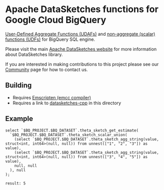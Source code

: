 <!--
    Licensed to the Apache Software Foundation (ASF) under one
    or more contributor license agreements.  See the NOTICE file
    distributed with this work for additional information
    regarding copyright ownership.  The ASF licenses this file
    to you under the Apache License, Version 2.0 (the
    "License"); you may not use this file except in compliance
    with the License.  You may obtain a copy of the License at

      http://www.apache.org/licenses/LICENSE-2.0

    Unless required by applicable law or agreed to in writing,
    software distributed under the License is distributed on an
    "AS IS" BASIS, WITHOUT WARRANTIES OR CONDITIONS OF ANY
    KIND, either express or implied.  See the License for the
    specific language governing permissions and limitations
    under the License.
-->

# Apache DataSketches functions for Google Cloud BigQuery 

[User-Defined Aggregate Functions (UDAFs)](https://cloud.google.com/bigquery/docs/user-defined-aggregates) and
[non-aggregate (scalar) functions (UDFs)](https://cloud.google.com/bigquery/docs/user-defined-functions) for BigQuery SQL engine.

Please visit the main [Apache DataSketches website](https://datasketches.apache.org) for more information about DataSketches library.

If you are interested in making contributions to this project please see our [Community](https://datasketches.apache.org/docs/Community/) page for how to contact us.

## Building

- Requires [Emscripten (emcc compiler)](https://emscripten.org/)
- Requires a link to [datasketches-cpp](https://github.com/apache/datasketches-cpp) in this directory

## Example

	select `$BQ_PROJECT.$BQ_DATASET`.theta_sketch_get_estimate(
	  `$BQ_PROJECT.$BQ_DATASET`.theta_sketch_scalar_union(
	    (select `$BQ_PROJECT.$BQ_DATASET`.theta_sketch_agg_string(value, struct<int, int64>(null, null)) from unnest(["1", "2", "3"]) as value),
	    (select `$BQ_PROJECT.$BQ_DATASET`.theta_sketch_agg_string(value, struct<int, int64>(null, null)) from unnest(["3", "4", "5"]) as value),
	    null, null
	  ), null
	);
	
	result: 5
